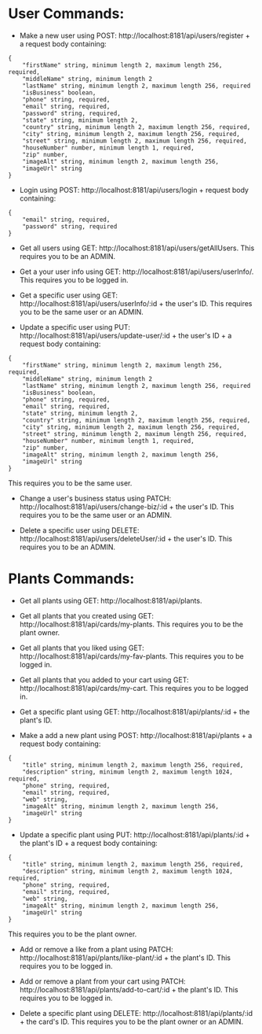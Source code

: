 # User Commands:
* Make a new user using POST: http://localhost:8181/api/users/register + a request body containing:
```
{
    "firstName" string, minimum length 2, maximum length 256, required,
    "middleName" string, minimum length 2
    "lastName" string, minimum length 2, maximum length 256, required
    "isBusiness" boolean,
    "phone" string, required,
    "email" string, required,
    "password" string, required,
    "state" string, minimum length 2,
    "country" string, minimum length 2, maximum length 256, required,
    "city" string, minimum length 2, maximum length 256, required,
    "street" string, minimum length 2, maximum length 256, required,
    "houseNumber" number, minimum length 1, required,
    "zip" number,
    "imageAlt" string, minimum length 2, maximum length 256,
    "imageUrl" string
}
```

* Login using POST: http://localhost:8181/api/users/login + request body containing:
```
{
    "email" string, required,
    "password" string, required
}
```

* Get all users using GET: http://localhost:8181/api/users/getAllUsers. This requires you to be an ADMIN.

* Get a your user info using GET: http://localhost:8181/api/users/userInfo/. This requires you to be logged in.

* Get a specific user using GET: http://localhost:8181/api/users/userInfo/:id + the user's ID. This requires you to be the same user or an ADMIN.

* Update a specific user using PUT: http://localhost:8181/api/users/update-user/:id + the user's ID + a request body containing:
```
{
    "firstName" string, minimum length 2, maximum length 256, required,
    "middleName" string, minimum length 2
    "lastName" string, minimum length 2, maximum length 256, required
    "isBusiness" boolean,
    "phone" string, required,
    "email" string, required,
    "state" string, minimum length 2,
    "country" string, minimum length 2, maximum length 256, required,
    "city" string, minimum length 2, maximum length 256, required,
    "street" string, minimum length 2, maximum length 256, required,
    "houseNumber" number, minimum length 1, required,
    "zip" number,
    "imageAlt" string, minimum length 2, maximum length 256,
    "imageUrl" string
}
```
This requires you to be the same user.

* Change a user's business status using PATCH: http://localhost:8181/api/users/change-biz/:id + the user's ID. This requires you to be the same user or an ADMIN.

* Delete a specific user using DELETE: http://localhost:8181/api/users/deleteUser/:id + the user's ID. This requires you to be an ADMIN.

# Plants Commands:
* Get all plants using GET: http://localhost:8181/api/plants.

* Get all plants that you created using GET: http://localhost:8181/api/cards/my-plants. This requires you to be the plant owner.

* Get all plants that you liked using GET: http://localhost:8181/api/cards/my-fav-plants. This requires you to be logged in.

* Get all plants that you added to your cart using GET: http://localhost:8181/api/cards/my-cart. This requires you to be logged in.

* Get a specific plant using GET: http://localhost:8181/api/plants/:id + the plant's ID.

* Make a add a new plant using POST: http://localhost:8181/api/plants + a request body containing:
```
{
    "title" string, minimum length 2, maximum length 256, required,
    "description" string, minimum length 2, maximum length 1024, required,
    "phone" string, required,
    "email" string, required,
    "web" string,
    "imageAlt" string, minimum length 2, maximum length 256,
    "imageUrl" string
}
```

* Update a specific plant using PUT: http://localhost:8181/api/plants/:id + the plant's ID + a request body containing:
```
{
    "title" string, minimum length 2, maximum length 256, required,
    "description" string, minimum length 2, maximum length 1024, required,
    "phone" string, required,
    "email" string, required,
    "web" string,
    "imageAlt" string, minimum length 2, maximum length 256,
    "imageUrl" string
}
```
This requires you to be the plant owner.

* Add or remove a like from a plant using PATCH: http://localhost:8181/api/plants/like-plant/:id + the plant's ID. This requires you to be logged in.

* Add or remove a plant from your cart using PATCH: http://localhost:8181/api/plants/add-to-cart/:id + the plant's ID. This requires you to be logged in.

* Delete a specific plant using DELETE: http://localhost:8181/api/plants/:id + the card's ID. This requires you to be the plant owner or an ADMIN.
